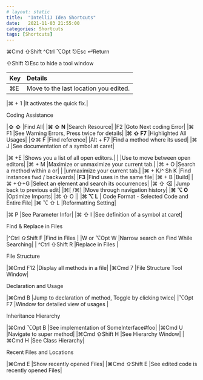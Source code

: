 ```yaml
---
# layout: static
title:  "IntelliJ Idea Shortcuts"
date:   2021-11-03 21:55:00
categories: Shortcuts
tags: [Shortcuts]
---
```


⌘Cmd ⇧Shift ^Ctrl ⌥Opt ⎋Esc ↵Return

⇧Shift ⎋Esc to hide a tool window


| Key | Details | 
| :---| :---    |      
|⌘E            |Move to the last location you edited.|

|⌘  + 1        |It activates the quick fix.|

Coding Assistance

|**⇧ ⇧**       |Find All| 
|**⌘  ⇧ N**    |Search Resource|
|F2           |Goto Next coding Error|
|⌘ F1         |See Warning Errors, Press twice for details|
|**⌘ ⇧ F7**       |Highlighted All Usages|
|⇧⌘ F         |Find reference|
|Alt + F7     |Find a method where its used|
|⌘ J          |See documentation of a symbol at caret|


|⌘  +E        |Shows you a list of all open editors.|
|             |Use to move between open editors|
|⌘  + M       |Maximize or unmaximize your current tab.|
|⌘  + O       |Search a method within a  or|
|             |unmaximize your current tab.|
|⌘ + K/^ Sh K |Find instances fwd / backwards|
|**F3**           |Find uses in the same file|
|⌘  + B       |Build|
|⌘  +⇧+G      |Select an element and search its occurrences|
|⌘ ⇧ ⌫          |Jump back to previous edit|
|⌘[ /⌘]       |Move through navigation history|
|**⌘ ⌥ O**     |Optimize Imports|
|⌘  ⇧ O      ||
|**⌘  ⌥ L**  | Code Format - Selected Code and Entire File|
|⌘  ⌥  ⇧ L    |Reformatting Setting|


|⌘ P         |See Parameter Infor|
|⌘ ⇧ I        |See definition of a symbol at caret|


Find & Replace in Files

|^Ctrl ⇧Shift F |Find in Files |
|W or ⌥Opt W    |Narrow search on Find While Searching|
| ^Ctrl ⇧Shift R   |Replace in Files |

File Structure

|⌘Cmd  F12      |Display all methods in a file|
|⌘Cmd  7        |File Structure Tool Window|

Declaration and Usage

|⌘Cmd B         |Jump to declaration of method, Toggle by clicking twice|
|⌥Opt F7        |Window for detailed view of usages  |

Inheritance Hierarchy

|⌘Cmd ⌥Opt B        |See implementation of SomeInterface#foo|
|⌘Cmd U             |Navigate to super method|
|⌘Cmd  ⇧Shift H     |See Hierarchy Window|
|⌘Cmd H             |See Class Hierarchy|

Recent Files and Locations

|⌘Cmd E             |Show recently opened Files|
|⌘Cmd ⇧Shift E             |See edited code is recently opened Files|


<!-- <table>
  <tr>
    <th>Key Combination</th>
    <th>Details</th>
  </tr>
{% for individual_shortcut in site.data.shortcuts %}
  <tr>
    <td> {{ individual_shortcut.keys }} </td>
    <td> {{ individual_shortcut.shortcut }} </td>
  </tr>
{% endfor %}

</table> -->

<!-- <ul>
{% for shortcut in site.data.shortcuts %}
  <li>
      {{ shortcut.keys }}
      {{ shortcut.shortcut }}
  </li>
{% endfor %}
</ul> -->